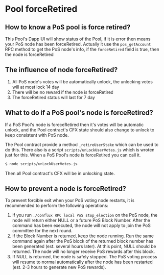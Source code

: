 # Pool forceRetired

## How to know a PoS pool is force retired?

This Pool's Dapp UI will show status of the Pool, if it is error then means your PoS node has been forceRetired.
Actually it use the `pos_getAccount` RPC method to get the PoS node's info, if the `forceRetired` field is true, then the node is forceRetired

## The influence of node forceRetired?

1. All PoS node's votes will be automatically unlock, the unlocking votes will at most lock 14 day
2. There will be no reward if the node is forceRetired
3. The forceRetired status will last for 7 day

## What to do if a PoS pool's node is forceRetired?

If a PoS Pool's node is foreceRetired then it's votes will be automatic unlock, and the Pool contract's CFX state should also change to unlock to keep consistent with PoS node.

The Pool contract provide a method `_retireUserStake` which can be used to do this. There also is a script `scripts/unLockUserVotes.js` which is wroten just for this.
When a PoS Pool's node is forceRetired you can call it.

```sh
$ node scripts/unLockUserVotes.js
```

Then all Pool contract's CFX will be in unlocking state.

## How to prevent a node is forceRetired?

To prevent forcible exit when your PoS voting node restarts, it is recommended to perform the following operations:

1. If you run `./conflux RPC local PoS stop_election` on the PoS node, the node will return either NULL or a future PoS Block Number. After the command has been executed, the node will not apply to join the PoS committee for the next round.
2. If the Block Number is returned, keep the node running. Run the same command again after the PoS block of the returned block number has been generated (est. several hours later). At this point, NULL should be returned. The node will no longer receive PoS rewards after this block.
3. If NULL is returned, the node is safely stopped. The PoS voting process will resume to normal automatically after the node has been restarted (est. 2-3 hours to generate new PoS rewards).

